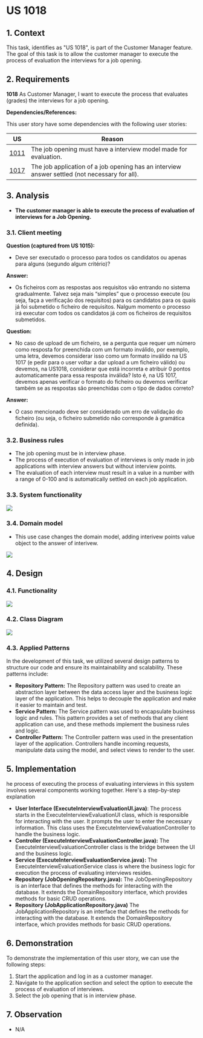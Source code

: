 # US 1018

## 1. Context

This task, identifies as "US 1018", is part of the Customer Manager feature. The goal of this task is to allow the customer manager to execute the process of evaluation the interviews for a job opening.

## 2. Requirements

**1018** As Customer Manager, I want to execute the process that evaluates (grades) the
interviews for a job opening.

**Dependencies/References:**

This user story have some dependencies with the following user stories:

| US                                     | Reason                                                                                        |
|----------------------------------------|-----------------------------------------------------------------------------------------------|
| [1011](../../SprintB/us1011/readme.md) | The job opening must have a interview model made for evaluation.                              |
| [1017](../../SprintC/us1017/readme.md) | The job application of a job opening has an interview answer settled (not necessary for all). |

## 3. Analysis

- **The customer manager is able to execute the process of evaluation of interviews for a Job Opening.**

### 3.1. Client meeting

**Question (captured from US 1015):**

-  Deve ser executado o processo para todos os candidatos ou apenas para alguns (segundo algum critério)?

**Answer:**

-  Os ficheiros com as respostas aos requisitos vão entrando no sistema gradualmente. Talvez seja mais “simples” que o processo execute (ou seja, faça a verificação dos requisitos) para os candidatos para os quais já foi submetido o ficheiro de requisitos. Nalgum momento o processo irá executar com todos os candidatos já com os ficheiros de requisitos submetidos.

**Question:**

- No caso de upload de um ficheiro, se a pergunta que requer um número como resposta for preenchida com um formato inválido, por exemplo, uma letra, devemos considerar isso como um formato inválido na US 1017 (e pedir para o user voltar a dar upload a um ficheiro válido) ou devemos, na US1018, considerar que está incorreta e atribuir 0 pontos automaticamente para essa resposta inválida? Isto é, na US 1017, devemos apenas verificar o formato do ficheiro ou devemos verificar também se as respostas são preenchidas com o tipo de dados correto?

**Answer:**

- O caso mencionado deve ser considerado um erro de validação do ficheiro (ou seja, o ficheiro submetido não corresponde à gramática definida).

### 3.2. Business rules

- The job opening must be in interview phase.
- The process of execution of evaluation of interviews is only made in job applications with interview answers but without interview points.
- The evaluation of each interview must result in a value in a number with a range of 0-100 and is automatically settled on each job application.

### 3.3. System functionality

![](SSD/SSD.svg)

### 3.4. Domain model

- This use case changes the domain model, adding interivew points value object to the answer of interivew.

![](img/us1018_domainModel.png)

## 4. Design

### 4.1. Functionality

![](SD/SD.svg)

### 4.2. Class Diagram

![](CD/CD.svg)

### 4.3. Applied Patterns

In the development of this task, we utilized several design patterns to structure our code and ensure its
maintainability and scalability. These patterns include:

- **Repository Pattern:** The Repository pattern was used to create an abstraction layer between the data access layer
  and the business logic layer of the application. This helps to decouple the application and make it easier to maintain
  and test.
- **Service Pattern:** The Service pattern was used to encapsulate business logic and rules. This pattern provides a set of methods that any client application can use, and these methods implement the business rules and logic.
- **Controller Pattern:** The Controller pattern was used in the presentation layer of the application. Controllers
  handle incoming requests, manipulate data using the model, and select views to render to the user.


## 5. Implementation

he process of executing the process of evaluating interviews in this system involves several components working together. Here's a step-by-step
explanation

- **User Interface (ExecuteInterviewEvaluationUI.java)**: The process starts in the ExecuteInterviewEvaluationUI class, which is
  responsible for interacting
  with the user. It prompts the user to enter the necessary information.
  This class uses the ExecuteInterviewEvaluationController to handle the business logic.
- **Controller (ExecuteInterviewEvaluationController.java):** The ExecuteInterviewEvaluationController class is the bridge between the
  UI and the business
  logic.
- **Service (ExecuteInterviewEvaluationService.java):** The ExecuteInterviewEvaluationService class is where the business logic for execution the process of evaluating interviews resides.
- **Repository (JobOpeningRepository.java):** The JobOpeningRepository is an interface that defines the methods for
  interacting with the
  database. It extends the DomainRepository interface, which provides methods for basic CRUD operations.
- **Repository (JobApplicationRepository.java)**  The JobApplicationRepository is an interface that defines the methods for
  interacting with the
  database. It extends the DomainRepository interface, which provides methods for basic CRUD operations.

## 6. Demonstration

To demonstrate the implementation of this user story, we can use the following steps:

1. Start the application and log in as a customer manager.
2. Navigate to the application section and select the option to execute the process of evaluation of interviews.
3. Select the job opening that is in interview phase.

## 7. Observation

- N/A